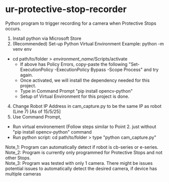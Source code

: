 # ur-protective-stop-recorder
Python program to trigger recording for a camera when Protective Stops occurs.  

1. Install python via Microsoft Store
2. (Recommended) Set-up Python Virtual Environment
   Example: python -m venv env
  - cd path/to/folder > *environment_name*/Scripts/activate
    - If above has Policy Errors, copy-paste the following "Set-ExecutionPolicy -ExecutionPolicy Bypass -Scope Process" and try again.
    - Once activated, we will install the dependency needed for this project.
    - Type in Command Prompt "pip install opencv-python"
    - Setup of Virtual Environment for this project is done. 
4. Change Robot IP Address in cam_capture.py to be the same IP as robot (Line 7) [As of 15/5/25]
5. Use Command Prompt,
  - Run virtual environement (Follow steps similar to Point 2. just without "pip install opencv-python" command
  - Run python script: cd path/to/folder > type "python cam_capture.py"

Note_1: Program can automatically detect if robot is cb-series or e-series.  
Note_2: Program is currently only programmed for Protective Stops and not other Stops.  
Note_3: Program was tested with only 1 camera. There might be issues potential issues to automatically detect the desired camera, if device has multiple cameras  
